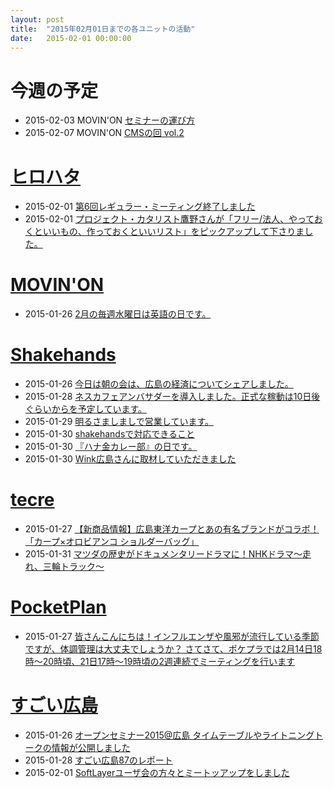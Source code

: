 ```yaml
---
layout: post
title:  "2015年02月01日までの各ユニットの活動"
date:   2015-02-01 00:00:00
---
```


# 今週の予定

* 2015-02-03 MOVIN'ON [セミナーの運び方](https://www.facebook.com/events/348284042039930/?ref_newsfeed_story_type=regular)
* 2015-02-07 MOVIN'ON [CMSの回 vol.2](http://kawa-tani.com/cms-hands-on/)


# [ヒロハタ](http://hiro-hata.com/)

* 2015-02-01 [第6回レギュラー・ミーティング終了しました](http://hiro-hata.com/post/109736423840)
* 2015-02-01 [プロジェクト・カタリスト鷹野さんが「フリー/法人、やっておくといいもの、作っておくといいリスト」をピックアップして下さりました。](http://www.facebook.com/hirohatap/posts/770597046350426)


# [MOVIN'ON](http://coworking-hiroshima.com/)

* 2015-01-26 [2月の毎週水曜日は英語の日です。](http://www.facebook.com/movinon.hiroshima/photos/a.723999867620794.1073741829.723399384347509/886685278018918/?type=1)

# [Shakehands](http://www.shakehands.jp/)

* 2015-01-26 [今日は朝の会は、広島の経済についてシェアしました。](http://www.facebook.com/CoworkingShakeHands/photos/a.624867490897982.1073741830.592127770838621/873902032661192/?type=1)
* 2015-01-28 [ネスカフェアンバサダーを導入しました。正式な稼動は10日後ぐらいからを予定しています。](http://www.facebook.com/CoworkingShakeHands/photos/a.624867490897982.1073741830.592127770838621/874991215885607/?type=1)
* 2015-01-29 [明るさましましで営業しています。](http://www.facebook.com/CoworkingShakeHands/photos/a.624867490897982.1073741830.592127770838621/875566165828112/?type=1)
* 2015-01-30 [shakehandsで対応できること](http://www.facebook.com/CoworkingShakeHands/posts/875952219122840)
* 2015-01-30 [『ハナ金カレー部』の日です。](http://www.facebook.com/CoworkingShakeHands/posts/875942909123771)
* 2015-01-30 [Wink広島さんに取材していただきました](http://www.facebook.com/CoworkingShakeHands/posts/875939569124105)


# [tecre](http://tecre.jp/)

* 2015-01-27 [【新商品情報】広島東洋カープとあの有名ブランドがコラボ！「カープ×オロビアンコ ショルダーバッグ」](http://tecre.jp/carp-orobianco/)
* 2015-01-31 [マツダの歴史がドキュメンタリードラマに！NHKドラマ～走れ、三輪トラック～](http://tecre.jp/mazda-nhk/)


# [PocketPlan](http://pocketplan.wix.com/pocketplan)

* 2015-01-27 [皆さんこんにちは！インフルエンザや風邪が流行している季節ですが、体調管理は大丈夫でしょうか？  さてさて、ポケプラでは2月14日18時〜20時頃、21日17時〜19時頃の2週連続でミーティングを行います](http://www.facebook.com/PocketPlan/posts/782237211862253)


# [すごい広島](http://great-h.github.io/)

* 2015-01-26 [オープンセミナー2015@広島 タイムテーブルやライトニングトークの情報が公開しました](http://www.facebook.com/great.hiroshima/posts/512937498848900)
* 2015-01-28 [すごい広島87のレポート](http://www.facebook.com/great.hiroshima/posts/513897075419609)
* 2015-02-01 [SoftLayerユーザ会の方々とミートッアップをしました](http://www.facebook.com/great.hiroshima/photos/a.396973987111919.1073741828.393886870753964/515540341921949/?type=1)
